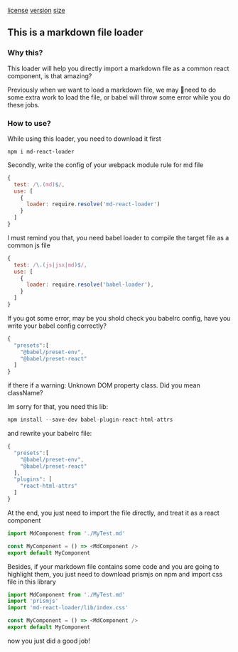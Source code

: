 
[license](https://img.shields.io/npm/l/md-react-loader)
[version](https://img.shields.io/npm/v/md-react-loader)
[size](https://img.shields.io/bundlephobia/minzip/md-react-loader)

## This is a markdown file loader

### Why this?

This loader will help you directly import a markdown file as a common react component, is that amazing?

Previously when we want to load a markdown file, we may need to do some extra work to load the file, or babel will throw some error while you do these jobs.


### How to use?

While using this loader, you need to download it first

```
npm i md-react-loader
```

Secondly, write the config of your webpack module rule for md file

```js
{
  test: /\.(md)$/,
  use: [
    {
      loader: require.resolve('md-react-loader')
    }
  ]
}
```

I must remind you that, you need babel loader to compile the target file as a common js file

```js
{
  test: /\.(js|jsx|md)$/,
  use: [
    {
      loader: require.resolve('babel-loader'),
    }
  ]
}
```

If you got some error, may be you shold check you babelrc config, have you write your babel config correctly?

```js
{
  "presets":[
    "@babel/preset-env",
    "@babel/preset-react"
  ]
}
```

if there if a warning: Unknown DOM property class. Did you mean className?

Im sorry for that, you need this lib:

```js
npm install --save-dev babel-plugin-react-html-attrs
```

and rewrite your babelrc file:

```js
{
  "presets":[
    "@babel/preset-env",
    "@babel/preset-react"
  ],
  "plugins": [
    "react-html-attrs"
  ]
}
```

At the end, you just need to import the file directly, and treat it as a react component

```js
import MdComponent from './MyTest.md'

const MyComponent = () => <MdComponent />
export default MyComponent
```

Besides, if your markdown file contains some code and you are going to highlight them, you just need to download prismjs on npm and import css file in this library

```js
import MdComponent from './MyTest.md'
import 'prismjs'
import 'md-react-loader/lib/index.css'

const MyComponent = () => <MdComponent />
export default MyComponent
```

now you just did a good job!
